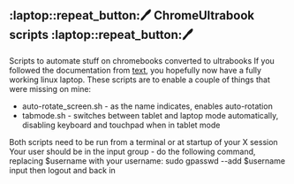 ## :laptop::repeat_button::pen: ChromeUltrabook scripts :laptop::repeat_button::pen:

Scripts to automate stuff on chromebooks converted to ultrabooks
If you followed the documentation from [text](https://docs.chrultrabook.com),
you hopefully now have a fully working linux laptop. 
These scripts are to enable a couple of things that were missing on mine:

- auto-rotate_screen.sh - as  the name indicates, enables auto-rotation
- tabmode.sh - switches between tablet and laptop mode automatically,
disabling keyboard and touchpad when in tablet mode

Both scripts need to be run from a terminal or at startup of your X session
Your user should be in the input group - do the following command, replacing
$username with your username:
    sudo gpasswd --add $username input
then logout and back in